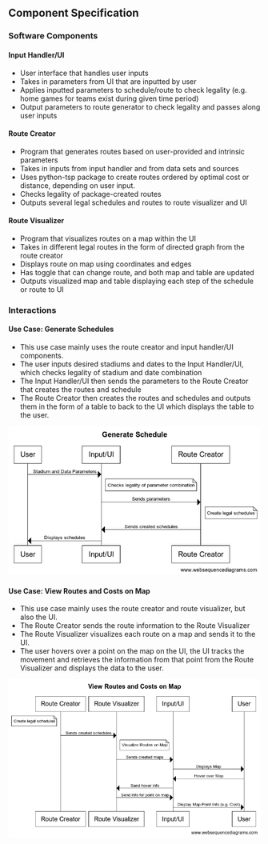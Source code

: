 ## Component Specification
### Software Components

#### Input Handler/UI
* User interface that handles user inputs
* Takes in parameters from UI that are inputted by user
* Applies inputted parameters to schedule/route to check legality (e.g. home games for teams exist during given time period)
* Output parameters to route generator to check legality and passes along user inputs

#### Route Creator
* Program that generates routes based on user-provided and intrinsic parameters
* Takes in inputs from input handler and from data sets and sources
* Uses python-tsp package to create routes ordered by optimal cost or distance, depending on user input.
* Checks legality of package-created routes
* Outputs several legal schedules and routes to route visualizer and UI

#### Route Visualizer
* Program that visualizes routes on a map within the UI
* Takes in different legal routes in the form of directed graph from the route creator
* Displays route on map using coordinates and edges
* Has toggle that can change route, and both map and table are updated
* Outputs visualized map and table displaying each step of the schedule or route to UI

### Interactions
#### Use Case: Generate Schedules
* This use case mainly uses the route creator and input handler/UI components.
* The user inputs desired stadiums and dates to the Input Handler/UI, which checks legality of stadium and date combination
* The Input Handler/UI then sends the parameters to the Route Creator that creates the routes and schedule
* The Route Creator then creates the routes and schedules and outputs them in the form of a table to back to the UI which displays the table to the user.

![](images/Generate%20Schedule.png)

#### Use Case: View Routes and Costs on Map
* This use case mainly uses the route creator and route visualizer, but also the UI.
* The Route Creator sends the route information to the Route Visualizer
* The Route Visualizer visualizes each route on a map and sends it to the UI. 
* The user hovers over a point on the map on the UI, the UI tracks the movement and retrieves the information from that point from the Route Visualizer and displays the data to the user. 

![](images/View%20Routes%20and%20Costs%20on%20Map.png)
